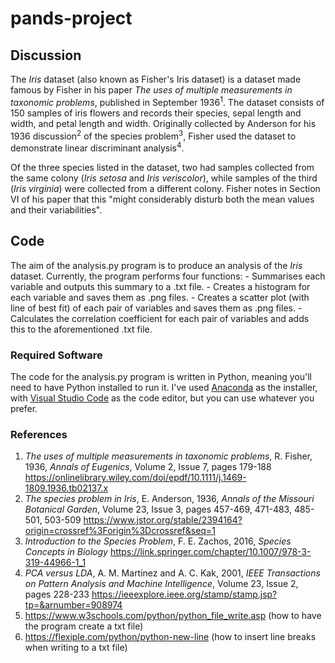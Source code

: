 # pands-project

## Discussion

The *Iris* dataset (also known as Fisher's Iris dataset) is a dataset made famous by Fisher in his paper *The uses of multiple measurements in taxonomic problems*, published in September 1936<sup>1</sup>. The dataset consists of 150 samples of iris flowers and records their species, sepal length and width, and petal length and width. Originally collected by Anderson for his 1936 discussion<sup>2</sup> of the species problem<sup>3</sup>, Fisher used the dataset to demonstrate linear discriminant analysis<sup>4</sup>.

Of the three species listed in the dataset, two had samples collected from the same colony (*Iris setosa* and *Iris veriscolor*), while samples of the third (*Iris virginia*) were collected from a different colony. Fisher notes in Section VI of his paper that this "might considerably disturb both the mean values and their variabilities".

## Code

The aim of the analysis.py program is to produce an analysis of the *Iris* dataset. Currently, the program performs four functions:
    - Summarises each variable and outputs this summary to a .txt file.
    - Creates a histogram for each variable and saves them as .png files.
    - Creates a scatter plot (with line of best fit) of each pair of variables and saves them as .png files.
    - Calculates the correlation coefficient for each pair of variables and adds this to the aforementioned .txt file.

### Required Software

The code for the analysis.py program is written in Python, meaning you'll need to have Python installed to run it. I've used [Anaconda](https://www.anaconda.com/download) as the installer, with [Visual Studio Code](https://code.visualstudio.com/) as the code editor, but you can use whatever you prefer. 

### References

1. *The uses of multiple measurements in taxonomic problems*, R. Fisher, 1936, *Annals of Eugenics*, Volume 2, Issue 7, pages 179-188 https://onlinelibrary.wiley.com/doi/epdf/10.1111/j.1469-1809.1936.tb02137.x
1. *The species problem in Iris*, E. Anderson, 1936, *Annals of the Missouri Botanical Garden*, Volume 23, Issue 3, pages 457-469, 471-483, 485-501, 503-509 https://www.jstor.org/stable/2394164?origin=crossref%3Forigin%3Dcrossref&seq=1
1. *Introduction to the Species Problem*, F. E. Zachos, 2016, *Species Concepts in Biology* https://link.springer.com/chapter/10.1007/978-3-319-44966-1_1
1. *PCA versus LDA*, A. M. Martinez and A. C. Kak, 2001, *IEEE Transactions on Pattern Analysis and Machine Intelligence*, Volume 23, Issue 2, pages 228-233 https://ieeexplore.ieee.org/stamp/stamp.jsp?tp=&arnumber=908974
1. https://www.w3schools.com/python/python_file_write.asp (how to have the program create a txt file)
1. https://flexiple.com/python/python-new-line (how to insert line breaks when writing to a txt file)